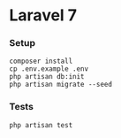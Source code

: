 # Laravel 7

### Setup
```hash
composer install
cp .env.example .env
php artisan db:init
php artisan migrate --seed
```

### Tests
```hash
php artisan test
```
